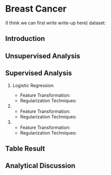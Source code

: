 # **Breast Cancer**
(I think we can first write write-up here)
dataset: 
## **Introduction** 

## **Unsupervised Analysis**

## **Supervised Analysis**
1. Logistic Regression 
    * Feature Transformation: 
    * Regularization Techniques:

2.
    * Feature Transformation: 
    * Regularization Techniques:

3.
    * Feature Transformation: 
    * Regularization Techniques:


## **Table Result**

## **Analytical Discussion**

